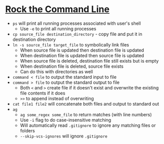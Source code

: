 # [Rock the Command Line](https://towardsdatascience.com/rock-the-command-line-52c4b2ea34b7)

* `ps` will print all running processes associated with user's shell
  * Use `-e` to print all running processes
* `cp source_file destination_directory` - copy file and put it in destination directory
* `ln -s source_file target_file` to symbolically link files
  * When source file is updated then destination file is updated
  * When destination file is updated then source file is updated
  * When source file is deleted, destination file still exists but is empty
  * When destination file is deleted, source file exists
  * Can do this with directories as well
* `command < file` to output the standard input to file
* `command > file` to output the standard output to file
  * Both `<` and `>` create file if it doesn't exist and overwrite the existing file contents if it does
  * `>>` to append instead of overwriting
* `cat file1 file2` will concatenate both files and output to standard out
* `ag`
  * `ag some_regex some_file` to return matches (with line numbers)
  * Use `-i` flag to do case-insensitive matching
  * Will automatically read `.gitignore` to ignore any matching files or folders
  * `--skip-vcs-ignores` will ignore `.gitignore`
